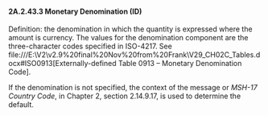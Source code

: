 #### 2A.2.43.3 Monetary Denomination (ID)

Definition: the denomination in which the quantity is expressed where the amount is currency. The values for the denomination component are the three-character codes specified in ISO-4217. See file:///E:\V2\v2.9%20final%20Nov%20from%20Frank\V29_CH02C_Tables.docx#ISO0913[Externally-defined Table 0913 – Monetary Denomination Code].

If the denomination is not specified, the context of the message or _MSH-17 Country Code_, in Chapter 2, section 2.14.9.17, is used to determine the default.
